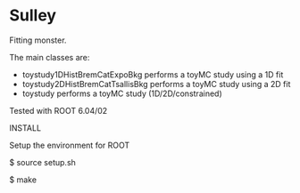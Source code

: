 # Sulley
Fitting monster.

The main classes are:

* toystudy1DHistBremCatExpoBkg performs a toyMC study using a 1D fit
* toystudy2DHistBremCatTsallisBkg performs a toyMC study using a 2D fit
* toystudy performs a toyMC study (1D/2D/constrained)

Tested with ROOT 6.04/02

INSTALL

Setup the environment for ROOT

$ source setup.sh

$ make

